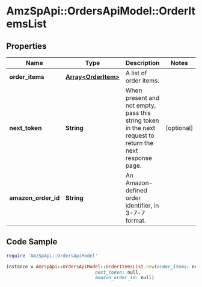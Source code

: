 # AmzSpApi::OrdersApiModel::OrderItemsList

## Properties

Name | Type | Description | Notes
------------ | ------------- | ------------- | -------------
**order_items** | [**Array&lt;OrderItem&gt;**](OrderItem.md) | A list of order items. | 
**next_token** | **String** | When present and not empty, pass this string token in the next request to return the next response page. | [optional] 
**amazon_order_id** | **String** | An Amazon-defined order identifier, in 3-7-7 format. | 

## Code Sample

```ruby
require 'AmzSpApi::OrdersApiModel'

instance = AmzSpApi::OrdersApiModel::OrderItemsList.new(order_items: null,
                                 next_token: null,
                                 amazon_order_id: null)
```


